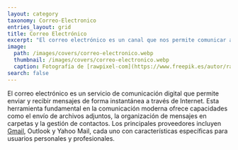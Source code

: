 ```yaml
---
layout: category
taxonomy: Correo-Electronico
entries_layout: grid
title: Correo Electrónico
excerpt: "El correo electrónico es un canal que nos permite comunicar a los usuarios mediante mensajes de forma asíncrona."
image:
  path: /images/covers/correo-electronico.webp
  thumbnail: /images/covers/correo-electronico.webp
  caption: Fotografía de [rawpixel-com](https://www.freepik.es/autor/rawpixel-com)
search: false
---
```

El correo electrónico es un servicio de comunicación digital que permite enviar y recibir mensajes de forma instantánea a través de Internet. Esta herramienta fundamental en la comunicación moderna ofrece capacidades como el envío de archivos adjuntos, la organización de mensajes en carpetas y la gestión de contactos. Los principales proveedores incluyen [Gmail](https://www.ayudaenlaweb.com/correo-electronico/que-es-gmail/), Outlook y Yahoo Mail, cada uno con características específicas para usuarios personales y profesionales.